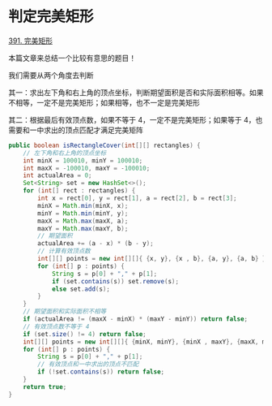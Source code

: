 # 判定完美矩形

[391. 完美矩形](https://leetcode.cn/problems/perfect-rectangle/)

本篇文章来总结一个比较有意思的题目！

我们需要从两个角度去判断

其一：求出左下角和右上角的顶点坐标，判断期望面积是否和实际面积相等。如果不相等，一定不是完美矩形；如果相等，也不一定是完美矩形

其二：根据最后有效顶点数，如果不等于 4，一定不是完美矩形；如果等于 4，也需要和一中求出的顶点匹配才满足完美矩阵

```java
public boolean isRectangleCover(int[][] rectangles) {
    // 左下角和右上角的顶点坐标
    int minX = 100010, minY = 100010;
    int maxX = -100010, maxY = -100010;
    int actualArea = 0;
    Set<String> set = new HashSet<>();
    for (int[] rect : rectangles) {
        int x = rect[0], y = rect[1], a = rect[2], b = rect[3];
        minX = Math.min(minX, x);
        minY = Math.min(minY, y);
        maxX = Math.max(maxX, a);
        maxY = Math.max(maxY, b);
        // 期望面积
        actualArea += (a - x) * (b - y);
        // 计算有效顶点数
        int[][] points = new int[][]{ {x, y}, {x , b}, {a, y}, {a, b} };
        for (int[] p : points) {
            String s = p[0] + "," + p[1];
            if (set.contains(s)) set.remove(s);
            else set.add(s);
        }
    }
    // 期望面积和实际面积不相等
    if (actualArea != (maxX - minX) * (maxY - minY)) return false;
    // 有效顶点数不等于 4
    if (set.size() != 4) return false;
    int[][] points = new int[][]{ {minX, minY}, {minX , maxY}, {maxX, minY}, {maxX, maxY} };
    for (int[] p : points) {
        String s = p[0] + "," + p[1];
        // 有效顶点和一中求出的顶点不匹配
        if (!set.contains(s)) return false;
    }
    return true;
}
```

